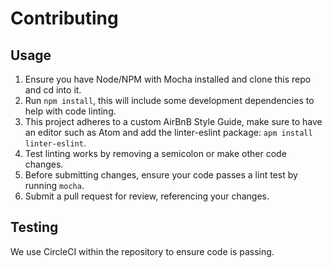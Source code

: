 # Contributing

## Usage
1. Ensure you have Node/NPM with Mocha installed and clone this repo and cd
into it.
2. Run `npm install`, this will include some development dependencies to help
with code linting.
3. This project adheres to a custom AirBnB Style Guide, make sure to have an
editor such as Atom and add the linter-eslint package:
`apm install linter-eslint`.
4. Test linting works by removing a semicolon or make other code changes.
5. Before submitting changes, ensure your code passes a lint test by running
`mocha`.
6. Submit a pull request for review, referencing your changes.

## Testing
We use CircleCI within the repository to ensure code is passing.
